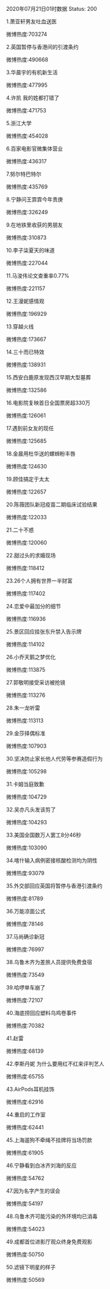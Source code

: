 2020年07月21日01时数据
Status: 200

1.萧亚轩男友吐血送医

微博热度:703274

2.英国暂停与香港间的引渡条约

微博热度:490668

3.华晨宇的有机新生活

微博热度:477995

4.许凯 我的姓都打错了

微博热度:471753

5.浙江大学

微博热度:454028

6.百家电影官微集体营业

微博热度:436317

7.努尔特巴特尔

微博热度:435769

8.宁静问王霏霏今年贵庚

微博热度:326249

9.在地铁里收获的男朋友

微博热度:310873

10.李子柒夏天的味道

微博热度:227044

11.马浚伟论文查重率0.77%

微博热度:221157

12.王漫妮感情观

微博热度:196929

13.穿越火线

微博热度:173667

14.三十而已特效

微博热度:138931

15.西安白鹿原发现西汉早期大型墓葬

微博热度:132586

16.电影院复映首日全国票房超330万

微博热度:126061

17.遇到前女友的现任

微博热度:125685

18.金晨用杜华送的螺蛳粉丰唇

微博热度:124630

19.顾佳搞定于太太

微博热度:122657

20.陈薇团队新冠疫苗二期临床试验结果

微博热度:122033

21.二十不惑

微博热度:120060

22.甜过头的求婚现场

微博热度:118412

23.26个人拥有世界一半财富

微博热度:117402

24.恋爱中最加分的细节

微博热度:116936

25.景区回应挂张东升禁入告示牌

微博热度:114102

26.小乔天鹅之梦优化

微博热度:113875

27.郭敬明接受采访被抢镜

微博热度:113276

28.朱一龙听雷

微博热度:113113

29.金莎择偶标准

微博热度:107903

30.坚决防止家长他人代劳等参赛造假行为

微博热度:105298

31.卡姆当庭致歉

微博热度:104729

32.吴亦凡头发该剪了

微博热度:104293

33.美国全国数万人罢工8分46秒

微博热度:103090

34.喀什输入病例密接核酸检测均为阴性

微博热度:93079

35.外交部回应英国将暂停与香港引渡条约

微博热度:81789

36.万能凉面公式

微博热度:78146

37.马尚确诊新冠

微博热度:76997

38.乌鲁木齐为差旅人员提供免费食宿

微博热度:73549

39.哈啰单车崩了

微博热度:72107

40.海底捞回应塑料乌鸡卷事件

微博热度:70382

41.赵雷

微博热度:68139

42.李斯丹妮 为什么要用红不红来评判艺人

微博热度:65755

43.AirPods耳机挂饰

微博热度:62916

44.重启的工作室

微博热度:62441

45.上海遛狗不牵绳不挂牌将当场罚款

微博热度:61905

46.宁静看到白冰齐刘海的反应

微博热度:54762

47.因为名字产生的误会

微博热度:54197

48.乌鲁木齐可能污染的外环境均已消毒

微博热度:54023

49.成都首位进影厅观众终身免费观影

微博热度:50750

50.滤镜下明星的样子

微博热度:50569

